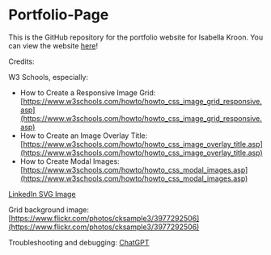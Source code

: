 # Portfolio-Page
This is the GitHub repository for the portfolio website for Isabella Kroon. You can view the website [here](https://isabellakro.github.io/Portfolio/)!


Credits:


W3 Schools, especially:
* How to Create a Responsive Image Grid: [https://www.w3schools.com/howto/howto_css_image_grid_responsive.asp](https://www.w3schools.com/howto/howto_css_image_grid_responsive.asp)
* How to Create an Image Overlay Title: [https://www.w3schools.com/howto/howto_css_image_overlay_title.asp](https://www.w3schools.com/howto/howto_css_image_overlay_title.asp)
* How to Create Modal Images: [https://www.w3schools.com/howto/howto_css_modal_images.asp](https://www.w3schools.com/howto/howto_css_modal_images.asp)


[LinkedIn SVG Image](https://www.svgrepo.com/svg/473701/linkedin)


Grid background image: [https://www.flickr.com/photos/cksample3/3977292506](https://www.flickr.com/photos/cksample3/3977292506)


Troubleshooting and debugging: [ChatGPT](https://chat.openai.com/)
